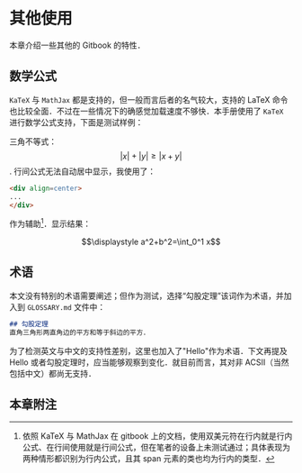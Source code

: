 # 其他使用

本章介绍一些其他的 Gitbook 的特性． 

## 数学公式

`KaTeX` 与 `MathJax` 都是支持的，但一般而言后者的名气较大，支持的 LaTeX 命令也比较全面．不过在一些情况下的确感觉加载速度不够快．本手册使用了 `KaTeX` 进行数学公式支持，下面是测试样例：

三角不等式：$$ |x|+|y| \geq |x+y| $$. 行间公式无法自动居中显示，我使用了：

```html
<div align=center>
...
</div>
```

作为辅助[^1]．显示结果：

<div align=center> $$\displaystyle a^2+b^2=\int_0^1 x$$ </div>

## 术语
本文没有特别的术语需要阐述；但作为测试，选择“勾股定理”该词作为术语，并加入到 `GLOSSARY.md` 文件中：

```markdown
## 勾股定理
直角三角形两直角边的平方和等于斜边的平方．

```

为了检测英文与中文的支持性差别，这里也加入了"Hello"作为术语．下文再提及 Hello 或者勾股定理时，应当能够观察到变化．就目前而言，其对非 ACSII（当然包括中文）都尚无支持．

## 本章附注

[^1]: 依照 KaTeX 与 MathJax 在 gitbook 上的文档，使用双美元符在行内就是行内公式、在行间使用就是行间公式，但在笔者的设备上未测试通过；具体表现为两种情形都识别为行内公式，且其 span 元素的类也均为行内的类型．